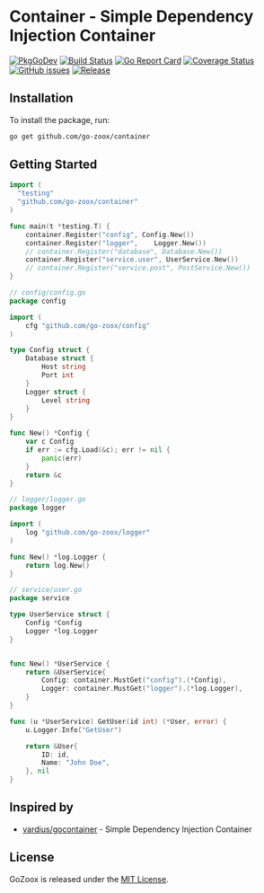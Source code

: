 # Container - Simple Dependency Injection Container

[![PkgGoDev](https://pkg.go.dev/badge/github.com/go-zoox/container)](https://pkg.go.dev/github.com/go-zoox/container)
[![Build Status](https://github.com/go-zoox/container/actions/workflows/ci.yml/badge.svg?branch=master)](https://github.com/go-zoox/container/actions/workflows/ci.yml)
[![Go Report Card](https://goreportcard.com/badge/github.com/go-zoox/container)](https://goreportcard.com/report/github.com/go-zoox/container)
[![Coverage Status](https://coveralls.io/repos/github/go-zoox/container/badge.svg?branch=master)](https://coveralls.io/github/go-zoox/container?branch=master)
[![GitHub issues](https://img.shields.io/github/issues/go-zoox/container.svg)](https://github.com/go-zoox/container/issues)
[![Release](https://img.shields.io/github/tag/go-zoox/container.svg?label=Release)](https://github.com/go-zoox/container/tags)

## Installation
To install the package, run:
```bash
go get github.com/go-zoox/container
```

## Getting Started

```go
import (
  "testing"
  "github.com/go-zoox/container"
)

func main(t *testing.T) {
	container.Register("config", Config.New())
	container.Register("logger",	Logger.New())
	// container.Register("database", Database.New())
	container.Register("service.user", UserService.New())
	// container.Register("service.post", PostService.New())
}
```

```go
// config/config.go
package config

import (
	cfg "github.com/go-zoox/config"
)

type Config struct {
	Database struct {
		Host string
		Port int
	}
	Logger struct {
		Level string
	}
}

func New() *Config {
	var c Config
	if err := cfg.Load(&c); err != nil {
		panic(err)
	}
	return &c
}
```

```go
// logger/logger.go
package logger

import (
	log "github.com/go-zoox/logger"
)

func New() *log.Logger {
	return log.New()
}
```

```go
// service/user.go
package service

type UserService struct {
	Config *Config
	Logger *log.Logger
}


func New() *UserService {
	return &UserService{
		Config: container.MustGet("config").(*Config),
		Logger: container.MustGet("logger").(*log.Logger),
	}
}

func (u *UserService) GetUser(id int) (*User, error) {
	u.Logger.Info("GetUser")

	return &User{
		ID: id,
		Name: "John Doe",
	}, nil
}
```

## Inspired by
* [vardius/gocontainer](https://github.com/vardius/gocontainer) - Simple Dependency Injection Container

## License
GoZoox is released under the [MIT License](./LICENSE).
